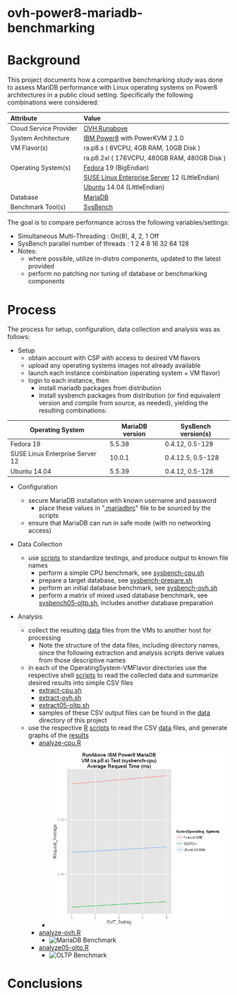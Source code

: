 ovh-power8-mariadb-benchmarking
===============================

# Background

This project documents how a comparitive benchmarking study was done to assess MariDB performance with Linux operating systems on Power8 architectures in a public cloud setting. Specifically the following combinations were considered:

| Attribute | Value |
| :--------- |:----- |
| Cloud Service Provider | [OVH Runabove](https://www.runabove.com/index.xml) |
| System Architecture | [IBM Power8](http://www-03.ibm.com/systems/power/software/linux/) with PowerKVM 2.1.0 |
| VM Flavor(s) | ra.p8.s ( 8VCPU, 4GB RAM, 10GB Disk ) |
|              | ra.p8.2xl ( 176VCPU, 480GB RAM, 480GB Disk ) |
| Operating System(s) | [Fedora](http://fedoraproject.org/) 19 (BigEndian) |
|                     | [SUSE Linux Enterprise Server](https://www.suse.com/products/server/) 12 (LittleEndian) |
|                     | [Ubuntu](http://www.ubuntu.com/server) 14.04 (LittleEndian) |
| Database | [MariaDB](https://mariadb.org/) |
| Benchmark Tool(s) | [SysBench](https://launchpad.net/sysbench) |

The goal is to compare performance across the following variables/settings:

* Simultaneous Multi-Threading : On(8), 4, 2, 1 Off
* SysBench parallel number of threads : 1 2 4 8 16 32 64 128
* Notes:
	* where possible, utilize in-distro components, updated to the latest provided
	* perform no patching nor tuning of database or benchmarking components

# Process

The process for setup, configuration, data collection and analysis was as follows:

* Setup
	* obtain account with CSP with access to desired VM flavors
	* upload any operating systems images not already available
	* launch each instance combination (operating system + VM flavor)
	* login to each instance, then
		* install mariadb packages from distribution
		* install sysbench packages from distribution (or find equivalent version and compile from source, as needed), yielding the resulting combinations:

| Operating System | MariaDB version | SysBench version(s)|
| ---------------- | --------------- | ------------------ |
| Fedora 19 | 5.5.38 | 0.4.12, 0.5-128 |
| SUSE Linux Enterprise Server 12 | 10.0.1 | 0.4.12.5, 0.5-128 |
| Ubuntu 14.04 | 5.5.39 | 0.4.12, 0.5-128 |

* Configuration
	* secure MariaDB installation with known username and password
		* place these values in "[.mariadbrc](./scripts/.mariadbrc)" file to be sourced by the scripts
	* ensure that MariaDB can run in safe mode (with no networking access)

* Data Collection
	* use [scripts](./scripts) to standardize testings, and produce output to known file names
		* perform a simple CPU benchmark, see [sysbench-cpu.sh](./scripts/sysbench-cpu.sh)
		* prepare a target database, see [sysbench-prepare.sh](./scripts/sysbench-prepare.sh)
		* perform an initial database benchmark, see [sysbench-ovh.sh](./scripts/sysbench-ovh.sh)
		* perform a matrix of mixed used database benchmark, see [sysbench05-oltp.sh](./scripts/sysbench05-oltp.sh), includes another database preparation

* Analysis
	* collect the resulting [data](./data) files from the VMs to another host for processing
		* Note the structure of the data files, including directory names, since the following extraction and analysis scripts derive values from those descriptive names
	* in each of the OperatingSystem-VMFlavor directories use the respective shell [scripts](./scripts) to read the collected data and summarize desired results into simple CSV files 
		* [extract-cpu.sh](./scripts/extract-cpu.sh)
		* [extract-ovh.sh](./scripts/extract-ovh.sh)
		* [extract05-oltp.sh](./scripts/extract05-oltp.sh)
		* samples of these CSV output files can be found in the [data](./data) directory of this project
	* use the respective [R](http://www.r-project.org/) [scripts](./scripts) to read the CSV [data](./data) files, and generate graphs of the [results](./results)
		* [analyze-cpu.R](./scripts/analyze-cpu.R)
			* ![CPU Benchmark](./results/s-cpu.png)
		* [analyze-ovh.R](./scripts/analyze-ovh.R)
			* ![MariaDB Benchmark](./results/ovh.png)
		* [analyze05-oltp.R](./scripts/analyze05-oltp.R)
			* ![OLTP Benchmark](./results/oltp.png)

# Conclusions
